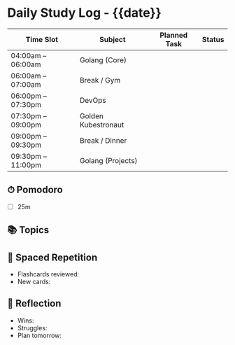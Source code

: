 # Daily Study Log - {{date}}

| Time Slot         | Subject             | Planned Task | Status |
| ----------------- | ------------------- | ------------ | ------ |
| 04:00am – 06:00am | Golang (Core)       |              |        |
| 06:00am – 07:00am | Break / Gym         |              |        |
| 06:00pm – 07:30pm | DevOps              |              |        |
| 07:30pm – 09:00pm | Golden Kubestronaut |              |        |
| 09:00pm – 09:30pm | Break / Dinner      |              |        |
| 09:30pm – 11:00pm | Golang (Projects)   |              |        |

## ⏱ Pomodoro

- [ ] 25m

## 📚 Topics


## 🧠 Spaced Repetition

- Flashcards reviewed: 
- New cards: 

## 📝 Reflection

- Wins: 
- Struggles: 
- Plan tomorrow:

